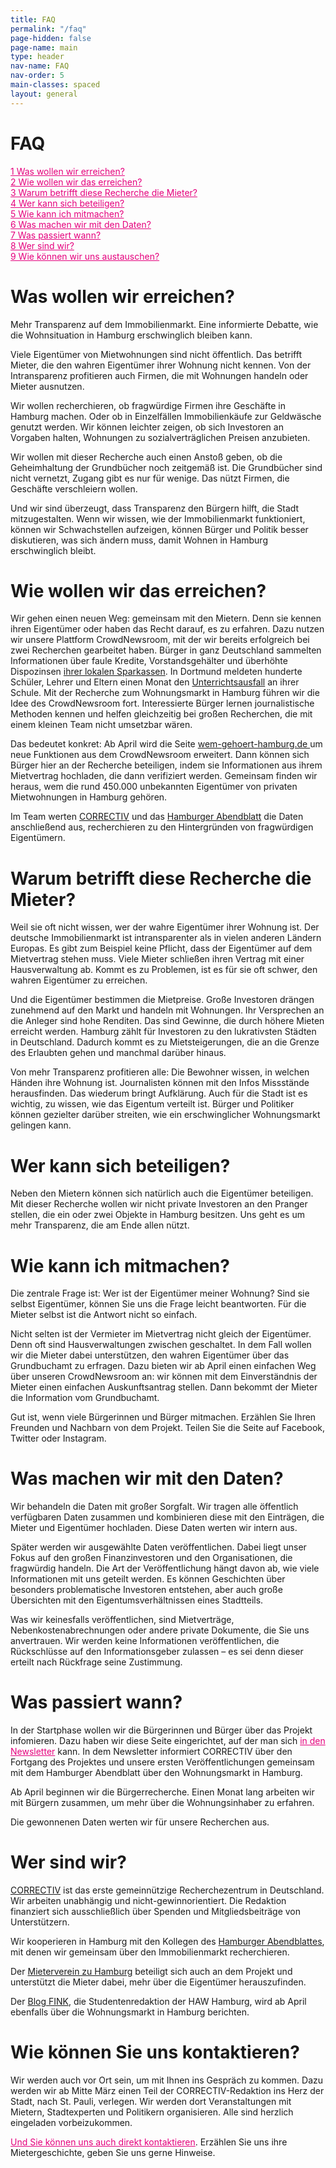 ```yaml
---
title: FAQ
permalink: "/faq"
page-hidden: false
page-name: main
type: header
nav-name: FAQ
nav-order: 5
main-classes: spaced
layout: general
---
```


# FAQ

<a style="color: #e5007d" href="#1">1 Was wollen wir erreichen?</a><br>
<a style="color: #e5007d" href="#2">2 Wie wollen wir das erreichen?</a><br>
<a style="color: #e5007d" href="#3">3 Warum betrifft diese Recherche die Mieter? </a><br>
<a style="color: #e5007d" href="#4">4 Wer kann sich beteiligen?</a><br>
<a style="color: #e5007d" href="#5">5 Wie kann ich mitmachen?</a><br>
<a style="color: #e5007d" href="#6">6 Was machen wir mit den Daten?</a><br>
<a style="color: #e5007d" href="#7">7 Was passiert wann?</a><br>
<a style="color: #e5007d" href="#8">8 Wer sind wir?</a><br>
<a style="color: #e5007d" href="#9">9 Wie können wir uns austauschen?</a>


<h1><a name="1" id="1">Was wollen wir erreichen?</a></h1>

Mehr Transparenz auf dem Immobilienmarkt. Eine informierte Debatte, wie die Wohnsituation in Hamburg erschwinglich bleiben kann.

Viele Eigentümer von Mietwohnungen sind nicht öffentlich. Das betrifft Mieter, die den wahren Eigentümer ihrer Wohnung nicht kennen. Von der Intransparenz profitieren auch Firmen, die mit Wohnungen handeln oder Mieter ausnutzen.  

Wir wollen recherchieren, ob fragwürdige Firmen ihre Geschäfte in Hamburg machen. Oder ob in Einzelfällen Immobilienkäufe zur Geldwäsche genutzt werden. Wir können leichter zeigen, ob sich Investoren an Vorgaben halten, Wohnungen zu sozialverträglichen Preisen anzubieten.

Wir wollen mit dieser Recherche auch einen Anstoß geben, ob die Geheimhaltung der Grundbücher noch zeitgemäß ist. Die Grundbücher sind nicht vernetzt, Zugang gibt es nur für wenige. Das nützt Firmen, die Geschäfte verschleiern wollen.

Und wir sind überzeugt, dass Transparenz den Bürgern hilft, die Stadt mitzugestalten. Wenn wir wissen, wie der Immobilienmarkt funktioniert, können wir Schwachstellen aufzeigen, können Bürger und Politik besser diskutieren, was sich ändern muss, damit Wohnen in Hamburg erschwinglich bleibt.


<h1><a name="2" id="2">Wie wollen wir das erreichen?</a></h1>

Wir gehen einen neuen Weg: gemeinsam mit den Mietern. Denn sie kennen ihren Eigentümer oder haben das Recht darauf, es zu erfahren. Dazu nutzen wir unsere Plattform CrowdNewsroom, mit der wir bereits erfolgreich bei zwei Recherchen gearbeitet haben. Bürger in ganz Deutschland sammelten Informationen über faule Kredite, Vorstandsgehälter und überhöhte Dispozinsen [ihrer lokalen Sparkassen](https://correctiv.org/recherchen/sparkassen/). In Dortmund meldeten hunderte Schüler, Lehrer und Eltern einen Monat den [Unterrichtsausfall](https://crowdnewsroom.org/unterrichtsausfall-der-check/) an ihrer Schule. Mit der Recherche zum Wohnungsmarkt in Hamburg führen wir die Idee des CrowdNewsroom fort. Interessierte Bürger lernen journalistische Methoden kennen und helfen gleichzeitig bei großen Recherchen, die mit einem kleinen Team nicht umsetzbar wären.

Das bedeutet konkret: Ab April wird die Seite [wem-gehoert-hamburg.de ](http://wem-gehoert-hamburg.de/)um neue Funktionen aus dem CrowdNewsroom erweitert. Dann können sich Bürger hier an der Recherche beteiligen, indem sie Informationen aus ihrem Mietvertrag hochladen, die dann verifiziert werden. Gemeinsam finden wir heraus, wem die rund 450.000 unbekannten Eigentümer von privaten Mietwohnungen in Hamburg gehören.

Im Team werten [CORRECTIV](https://correctiv.org/) und das [Hamburger Abendblatt](https://www.abendblatt.de/) die Daten anschließend aus, recherchieren zu den Hintergründen von fragwürdigen Eigentümern.


<h1><a name="3" id="3">Warum betrifft diese Recherche die Mieter?</a></h1>

Weil sie oft nicht wissen, wer der wahre Eigentümer ihrer Wohnung ist. Der deutsche Immobilienmarkt ist intransparenter als in vielen anderen Ländern Europas. Es gibt zum Beispiel keine Pflicht, dass der Eigentümer auf dem Mietvertrag stehen muss. Viele Mieter schließen ihren Vertrag mit einer Hausverwaltung ab. Kommt es zu Problemen, ist es für sie oft schwer, den wahren Eigentümer zu erreichen.

Und die Eigentümer bestimmen die Mietpreise. Große Investoren drängen zunehmend auf den Markt und handeln mit Wohnungen. Ihr Versprechen an die Anleger sind hohe Renditen. Das sind Gewinne, die durch höhere Mieten erreicht werden. Hamburg zählt für Investoren zu den lukrativsten Städten in Deutschland. Dadurch kommt es zu Mietsteigerungen, die an die Grenze des Erlaubten gehen und manchmal darüber hinaus.

Von mehr Transparenz profitieren alle: Die Bewohner wissen, in welchen Händen ihre Wohnung ist. Journalisten können mit den Infos Missstände herausfinden. Das wiederum bringt Aufklärung. Auch für die Stadt ist es wichtig, zu wissen, wie das Eigentum verteilt ist. Bürger und Politiker können gezielter darüber streiten, wie ein erschwinglicher Wohnungsmarkt gelingen kann.


<h1><a name="4" id="4">Wer kann sich beteiligen?</a></h1>

Neben den Mietern können sich natürlich auch die Eigentümer beteiligen. Mit dieser Recherche wollen wir nicht private Investoren an den Pranger stellen, die ein oder zwei Objekte in Hamburg besitzen. Uns geht es um mehr Transparenz, die am Ende allen nützt.


<h1><a name="5" id="5">Wie kann ich mitmachen?</a></h1>

Die zentrale Frage ist: Wer ist der Eigentümer meiner Wohnung? Sind sie selbst Eigentümer, können Sie uns die Frage leicht beantworten. Für die Mieter selbst ist die Antwort nicht so einfach. 

Nicht selten ist der Vermieter im Mietvertrag nicht gleich der Eigentümer. Denn oft sind Hausverwaltungen zwischen geschaltet. In dem Fall wollen wir die Mieter dabei unterstützen, den wahren Eigentümer über das Grundbuchamt zu erfragen. Dazu bieten wir ab April einen einfachen Weg über unseren CrowdNewsroom an: wir können mit dem Einverständnis der Mieter einen einfachen Auskunftsantrag stellen. Dann bekommt der Mieter die Information vom Grundbuchamt.

Gut ist, wenn viele Bürgerinnen und Bürger mitmachen. Erzählen Sie Ihren Freunden und Nachbarn von dem Projekt. Teilen Sie die Seite auf Facebook, Twitter oder Instagram. 


<h1><a name="6" id="6">Was machen wir mit den Daten?</a></h1>

Wir behandeln die Daten mit großer Sorgfalt. Wir tragen alle öffentlich verfügbaren Daten zusammen und kombinieren diese mit den Einträgen, die Mieter und Eigentümer hochladen. Diese Daten werten wir intern aus. 

Später werden wir ausgewählte Daten veröffentlichen. Dabei liegt unser Fokus auf den großen Finanzinvestoren und den Organisationen, die fragwürdig handeln. Die Art der Veröffentlichung hängt davon ab, wie viele Informationen mit uns geteilt werden. Es können Geschichten über besonders problematische Investoren entstehen, aber auch große Übersichten mit den Eigentumsverhältnissen eines Stadtteils.

Was wir keinesfalls veröffentlichen, sind Mietverträge, Nebenkostenabrechnungen oder andere private Dokumente, die Sie uns anvertrauen. Wir werden keine Informationen veröffentlichen, die Rückschlüsse auf den Informationsgeber zulassen – es sei denn dieser erteilt nach Rückfrage seine Zustimmung.


<h1><a name="7" id="7">Was passiert wann?</a></h1>

In der Startphase wollen wir die Bürgerinnen und Bürger über das Projekt infomieren. Dazu haben wir diese Seite eingerichtet, auf der man sich <a style="color: #e5007d" href="/#signup">in den Newsletter</a> kann. In dem Newsletter informiert CORRECTIV über den Fortgang des Projektes und unsere ersten Veröffentlichungen gemeinsam mit dem Hamburger Abendblatt über den Wohnungsmarkt in Hamburg.

Ab April beginnen wir die Bürgerrecherche. Einen Monat lang arbeiten wir mit Bürgern zusammen, um mehr über die Wohnungsinhaber zu erfahren. 

Die gewonnenen Daten werten wir für unsere Recherchen aus.


<h1><a name="8" id="8">Wer sind wir?</a></h1>

[CORRECTIV](https://correctiv.org/) ist das erste gemeinnützige Recherchezentrum in Deutschland. Wir arbeiten unabhängig und nicht-gewinnorientiert. Die Redaktion finanziert sich ausschließlich über Spenden und Mitgliedsbeiträge von Unterstützern. 

Wir kooperieren in Hamburg mit den Kollegen des [Hamburger Abendblattes](https://www.abendblatt.de/), mit denen wir gemeinsam über den Immobilienmarkt recherchieren. 

Der [Mieterverein zu Hamburg](https://www.mieterverein-hamburg.de/de/) beteiligt sich auch an dem Projekt und unterstützt die Mieter dabei, mehr über die Eigentümer herauszufinden.

Der [Blog FINK](https://fink.hamburg/), die Studentenredaktion der HAW Hamburg, wird ab April ebenfalls über die Wohnungsmarkt in Hamburg berichten.

<h1><a name="9" id="9">Wie können Sie uns kontaktieren?</a></h1>

Wir werden auch vor Ort sein, um mit Ihnen ins Gespräch zu kommen. Dazu werden wir ab Mitte März einen Teil der CORRECTIV-Redaktion ins Herz der Stadt, nach St. Pauli, verlegen. Wir werden dort Veranstaltungen mit Mietern, Stadtexperten und Politikern organisieren. Alle sind herzlich eingeladen vorbeizukommen.

<a style="color: #e5007d" href="/kontakt">Und Sie können uns auch direkt kontaktieren</a>. Erzählen Sie uns ihre Mietergeschichte, geben Sie uns gerne Hinweise. 


